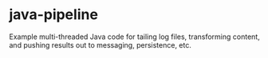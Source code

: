 # java-pipeline
Example multi-threaded Java code for tailing log files, transforming content, and pushing results out to messaging, persistence, etc.
